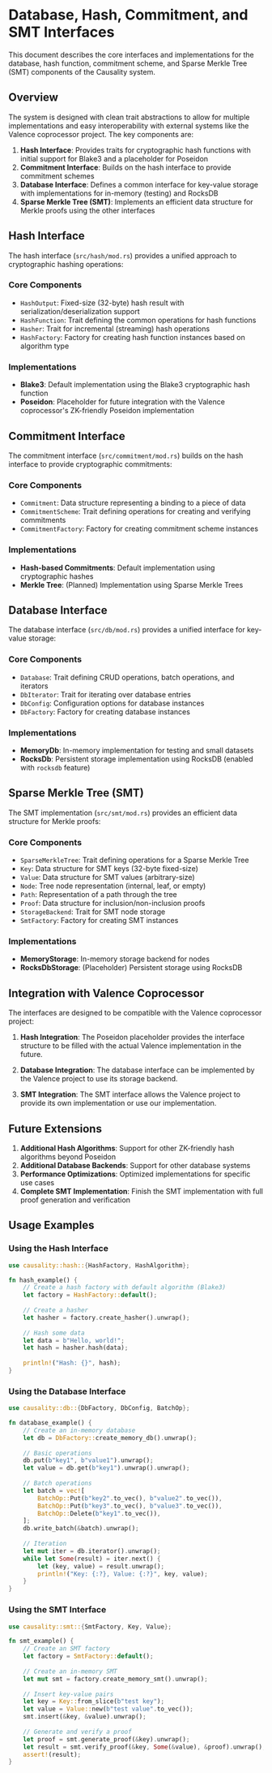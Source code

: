 <!-- Interfaces for database hash SMTs -->
<!-- Original file: docs/src/db_hash_smt_interfaces.md -->

# Database, Hash, Commitment, and SMT Interfaces

This document describes the core interfaces and implementations for the database, hash function, commitment scheme, and Sparse Merkle Tree (SMT) components of the Causality system.

## Overview

The system is designed with clean trait abstractions to allow for multiple implementations and easy interoperability with external systems like the Valence coprocessor project. The key components are:

1. **Hash Interface**: Provides traits for cryptographic hash functions with initial support for Blake3 and a placeholder for Poseidon
2. **Commitment Interface**: Builds on the hash interface to provide commitment schemes 
3. **Database Interface**: Defines a common interface for key-value storage with implementations for in-memory (testing) and RocksDB
4. **Sparse Merkle Tree (SMT)**: Implements an efficient data structure for Merkle proofs using the other interfaces

## Hash Interface

The hash interface (`src/hash/mod.rs`) provides a unified approach to cryptographic hashing operations:

### Core Components

* `HashOutput`: Fixed-size (32-byte) hash result with serialization/deserialization support
* `HashFunction`: Trait defining the common operations for hash functions
* `Hasher`: Trait for incremental (streaming) hash operations
* `HashFactory`: Factory for creating hash function instances based on algorithm type

### Implementations

* **Blake3**: Default implementation using the Blake3 cryptographic hash function
* **Poseidon**: Placeholder for future integration with the Valence coprocessor's ZK-friendly Poseidon implementation

## Commitment Interface

The commitment interface (`src/commitment/mod.rs`) builds on the hash interface to provide cryptographic commitments:

### Core Components

* `Commitment`: Data structure representing a binding to a piece of data
* `CommitmentScheme`: Trait defining operations for creating and verifying commitments
* `CommitmentFactory`: Factory for creating commitment scheme instances

### Implementations

* **Hash-based Commitments**: Default implementation using cryptographic hashes
* **Merkle Tree**: (Planned) Implementation using Sparse Merkle Trees

## Database Interface

The database interface (`src/db/mod.rs`) provides a unified interface for key-value storage:

### Core Components

* `Database`: Trait defining CRUD operations, batch operations, and iterators
* `DbIterator`: Trait for iterating over database entries
* `DbConfig`: Configuration options for database instances
* `DbFactory`: Factory for creating database instances

### Implementations

* **MemoryDb**: In-memory implementation for testing and small datasets
* **RocksDb**: Persistent storage implementation using RocksDB (enabled with `rocksdb` feature)

## Sparse Merkle Tree (SMT)

The SMT implementation (`src/smt/mod.rs`) provides an efficient data structure for Merkle proofs:

### Core Components

* `SparseMerkleTree`: Trait defining operations for a Sparse Merkle Tree
* `Key`: Data structure for SMT keys (32-byte fixed-size)
* `Value`: Data structure for SMT values (arbitrary-size)
* `Node`: Tree node representation (internal, leaf, or empty)
* `Path`: Representation of a path through the tree
* `Proof`: Data structure for inclusion/non-inclusion proofs
* `StorageBackend`: Trait for SMT node storage
* `SmtFactory`: Factory for creating SMT instances

### Implementations

* **MemoryStorage**: In-memory storage backend for nodes
* **RocksDbStorage**: (Placeholder) Persistent storage using RocksDB

## Integration with Valence Coprocessor

The interfaces are designed to be compatible with the Valence coprocessor project:

1. **Hash Integration**: The Poseidon placeholder provides the interface structure to be filled with the actual Valence implementation in the future.

2. **Database Integration**: The database interface can be implemented by the Valence project to use its storage backend.

3. **SMT Integration**: The SMT interface allows the Valence project to provide its own implementation or use our implementation.

## Future Extensions

1. **Additional Hash Algorithms**: Support for other ZK-friendly hash algorithms beyond Poseidon
2. **Additional Database Backends**: Support for other database systems
3. **Performance Optimizations**: Optimized implementations for specific use cases
4. **Complete SMT Implementation**: Finish the SMT implementation with full proof generation and verification

## Usage Examples

### Using the Hash Interface

```rust
use causality::hash::{HashFactory, HashAlgorithm};

fn hash_example() {
    // Create a hash factory with default algorithm (Blake3)
    let factory = HashFactory::default();
    
    // Create a hasher
    let hasher = factory.create_hasher().unwrap();
    
    // Hash some data
    let data = b"Hello, world!";
    let hash = hasher.hash(data);
    
    println!("Hash: {}", hash);
}
```

### Using the Database Interface

```rust
use causality::db::{DbFactory, DbConfig, BatchOp};

fn database_example() {
    // Create an in-memory database
    let db = DbFactory::create_memory_db().unwrap();
    
    // Basic operations
    db.put(b"key1", b"value1").unwrap();
    let value = db.get(b"key1").unwrap().unwrap();
    
    // Batch operations
    let batch = vec![
        BatchOp::Put(b"key2".to_vec(), b"value2".to_vec()),
        BatchOp::Put(b"key3".to_vec(), b"value3".to_vec()),
        BatchOp::Delete(b"key1".to_vec()),
    ];
    db.write_batch(&batch).unwrap();
    
    // Iteration
    let mut iter = db.iterator().unwrap();
    while let Some(result) = iter.next() {
        let (key, value) = result.unwrap();
        println!("Key: {:?}, Value: {:?}", key, value);
    }
}
```

### Using the SMT Interface

```rust
use causality::smt::{SmtFactory, Key, Value};

fn smt_example() {
    // Create an SMT factory
    let factory = SmtFactory::default();
    
    // Create an in-memory SMT
    let mut smt = factory.create_memory_smt().unwrap();
    
    // Insert key-value pairs
    let key = Key::from_slice(b"test key");
    let value = Value::new(b"test value".to_vec());
    smt.insert(&key, &value).unwrap();
    
    // Generate and verify a proof
    let proof = smt.generate_proof(&key).unwrap();
    let result = smt.verify_proof(&key, Some(&value), &proof).unwrap();
    assert!(result);
} 